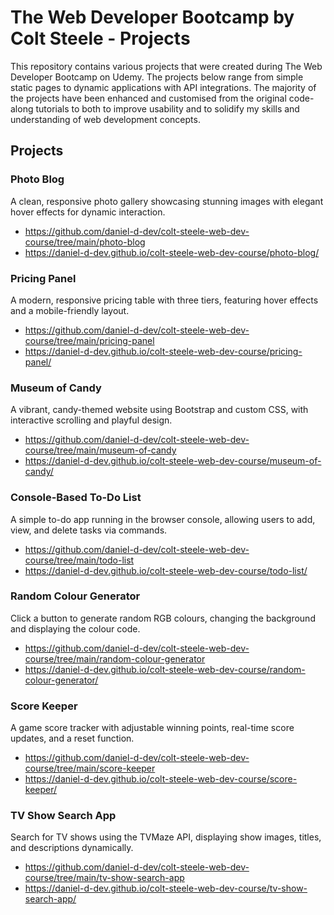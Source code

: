 # The Web Developer Bootcamp by Colt Steele - Projects

This repository contains various projects that were created during The Web Developer Bootcamp on Udemy. The projects below range from simple static pages to dynamic applications with API integrations. The majority of the projects have been enhanced and customised from the original code-along tutorials to both to improve usability and to solidify my skills and understanding of web development concepts.

## Projects

### Photo Blog
A clean, responsive photo gallery showcasing stunning images with elegant hover effects for dynamic interaction.

* https://github.com/daniel-d-dev/colt-steele-web-dev-course/tree/main/photo-blog
* https://daniel-d-dev.github.io/colt-steele-web-dev-course/photo-blog/

### Pricing Panel
A modern, responsive pricing table with three tiers, featuring hover effects and a mobile-friendly layout.

* https://github.com/daniel-d-dev/colt-steele-web-dev-course/tree/main/pricing-panel
* https://daniel-d-dev.github.io/colt-steele-web-dev-course/pricing-panel/

### Museum of Candy
A vibrant, candy-themed website using Bootstrap and custom CSS, with interactive scrolling and playful design.

* https://github.com/daniel-d-dev/colt-steele-web-dev-course/tree/main/museum-of-candy
* https://daniel-d-dev.github.io/colt-steele-web-dev-course/museum-of-candy/

### Console-Based To-Do List
A simple to-do app running in the browser console, allowing users to add, view, and delete tasks via commands.

* https://github.com/daniel-d-dev/colt-steele-web-dev-course/tree/main/todo-list
* https://daniel-d-dev.github.io/colt-steele-web-dev-course/todo-list/

### Random Colour Generator
Click a button to generate random RGB colours, changing the background and displaying the colour code.

* https://github.com/daniel-d-dev/colt-steele-web-dev-course/tree/main/random-colour-generator
* https://daniel-d-dev.github.io/colt-steele-web-dev-course/random-colour-generator/

### Score Keeper
A game score tracker with adjustable winning points, real-time score updates, and a reset function.

* https://github.com/daniel-d-dev/colt-steele-web-dev-course/tree/main/score-keeper
* https://daniel-d-dev.github.io/colt-steele-web-dev-course/score-keeper/

### TV Show Search App
Search for TV shows using the TVMaze API, displaying show images, titles, and descriptions dynamically.

* https://github.com/daniel-d-dev/colt-steele-web-dev-course/tree/main/tv-show-search-app
* https://daniel-d-dev.github.io/colt-steele-web-dev-course/tv-show-search-app/
